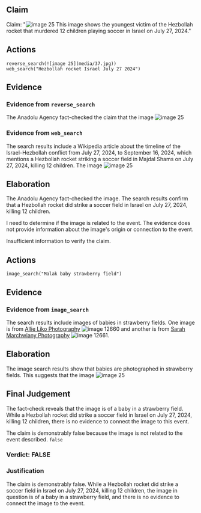 ## Claim
Claim: "![image 25](media/37.jpg) This image shows the youngest victim of the Hezbollah rocket that murdered 12 children playing soccer in Israel on July 27, 2024."

## Actions
```
reverse_search(![image 25](media/37.jpg))
web_search("Hezbollah rocket Israel July 27 2024")
```

## Evidence
### Evidence from `reverse_search`
The Anadolu Agency fact-checked the claim that the image ![image 25](media/37.jpg)

### Evidence from `web_search`
The search results include a Wikipedia article about the timeline of the Israel–Hezbollah conflict from July 27, 2024, to September 16, 2024, which mentions a Hezbollah rocket striking a soccer field in Majdal Shams on July 27, 2024, killing 12 children. The image ![image 25](media/37.jpg)

## Elaboration
The Anadolu Agency fact-checked the image. The search results confirm that a Hezbollah rocket did strike a soccer field in Israel on July 27, 2024, killing 12 children.

I need to determine if the image is related to the event. The evidence does not provide information about the image's origin or connection to the event.

Insufficient information to verify the claim.


## Actions
```
image_search("Malak baby strawberry field")
```

## Evidence
### Evidence from `image_search`
The search results include images of babies in strawberry fields. One image is from [Allie Liko Photography](https://www.allielikophotography.com/new-fullsessions/blog-3) ![image 12660](media/2025-08-31_14-31-1756650666-439714.jpg) and another is from [Sarah Marchwiany Photography](https://www.sarahmarchwianyphotography.com/blog/strawberry-picking-in-the-triad/) ![image 12661](media/2025-08-31_14-31-1756650667-362532.jpg).


## Elaboration
The image search results show that babies are photographed in strawberry fields. This suggests that the image ![image 25](media/37.jpg)

## Final Judgement
The fact-check reveals that the image is of a baby in a strawberry field. While a Hezbollah rocket did strike a soccer field in Israel on July 27, 2024, killing 12 children, there is no evidence to connect the image to this event.

The claim is demonstrably false because the image is not related to the event described. `false`

### Verdict: FALSE

### Justification
The claim is demonstrably false. While a Hezbollah rocket did strike a soccer field in Israel on July 27, 2024, killing 12 children, the image in question is of a baby in a strawberry field, and there is no evidence to connect the image to the event.
